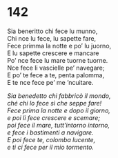 # 142
  
Sia beneritto chi fece lu munno,  
Chi nce lu fece, lu sapette fare,  
Fece primma la notte e po’ lu juorno,  
E lu sapette crescere e mancare  
Po’ nce fece lu mare tuorne tuorne.  
Nce fece li vascielle pe’ navegare;  
E po’ te fece a te, penta palomma,  
E te nce fece pe’ me ’ncuitare.

*Sia benedetto chi fabbricò il mondo,  
ché chi lo fece sì che seppe fare!  
Fece prima la notte e dopo il giorno,  
e poi li fece crescere e scemare;  
poi fece il mare, tutt’intorno intorno,  
e fece i bastimenti a navigare.  
E poi fece te, colomba lucente,  
e ti ci fece per il mio tormento.*


